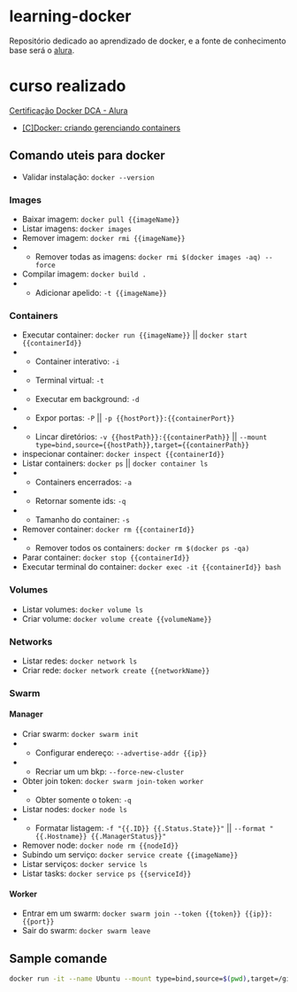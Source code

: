 # learning-docker
Repositório dedicado ao aprendizado de docker,
e a fonte de conhecimento base será o [alura](https://cursos.alura.com.br).

# curso realizado
[Certificação Docker DCA - Alura](https://cursos.alura.com.br/formacao-docker-dca)
- [[C]Docker: criando gerenciando containers](https://cursos.alura.com.br/certificate/viserion77/docker-criando-gerenciando-containers)

## Comando uteis para docker

- Validar instalação: `docker --version`

### Images
- Baixar imagem: `docker pull {{imageName}}`
- Listar imagens: `docker images`
- Remover imagem: `docker rmi {{imageName}}`
- - Remover todas as imagens: `docker rmi $(docker images -aq) --force`
- Compilar imagem: `docker build .`
- - Adicionar apelido: `-t {{imageName}}`

### Containers
- Executar container: `docker run {{imageName}}` || `docker start {{containerId}}`
- - Container interativo: `-i`
- - Terminal virtual: `-t`
- - Executar em background: `-d`
- - Expor portas: `-P` || `-p {{hostPort}}:{{containerPort}}`
- - Lincar diretórios: `-v {{hostPath}}:{{containerPath}}` || `--mount type=bind,source={{hostPath}},target={{containerPath}}`
- inspecionar container: `docker inspect {{containerId}}`
- Listar containers: `docker ps` || `docker container ls`
- - Containers encerrados: `-a`
- - Retornar somente ids: `-q`
- - Tamanho do container: `-s`
- Remover container: `docker rm {{containerId}}`
- - Remover todos os containers: `docker rm $(docker ps -qa)`
- Parar container: `docker stop {{containerId}}`
- Executar terminal do container: `docker exec -it {{containerId}} bash`

### Volumes
- Listar volumes: `docker volume ls`
- Criar volume: `docker volume create {{volumeName}}`

### Networks
- Listar redes: `docker network ls`
- Criar rede: `docker network create {{networkName}}`

### Swarm
#### Manager
- Criar swarm: `docker swarm init`
- - Configurar endereço: `--advertise-addr {{ip}}`
- - Recriar um um bkp: `--force-new-cluster`
- Obter join token: `docker swarm join-token worker`
- - Obter somente o token: `-q`
- Listar nodes: `docker node ls`
- - Formatar listagem: `-f "{{.ID}} {{.Status.State}}"` || `--format "{{.Hostname}} {{.ManagerStatus}}"`
- Remover node: `docker node rm {{nodeId}}`
- Subindo um serviço: `docker service create {{imageName}}`
- Listar serviços: `docker service ls`
- Listar tasks: `docker service ps {{serviceId}}`
#### Worker
- Entrar em um swarm: `docker swarm join --token {{token}} {{ip}}:{{port}}`
- Sair do swarm: `docker swarm leave`


## Sample comande
```bash
docker run -it --name Ubuntu --mount type=bind,source=$(pwd),target=/github ubuntu bash
```

